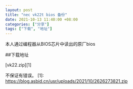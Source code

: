 ```yaml
---
layout: post
title: "nec vk22t bios 备份"
date: 2021-10-13 11:40:00 +08:00
categories: ["分享"]
tags: ["下载", "地址"]
---
```


本人通过编程器从BIOS芯片中读出的原厂bios

##下载地址


[vk22.zip][1]

不保证有错误。
  [1]: https://blog.asbid.cn/usr/uploads/2021/10/2626273821.zip